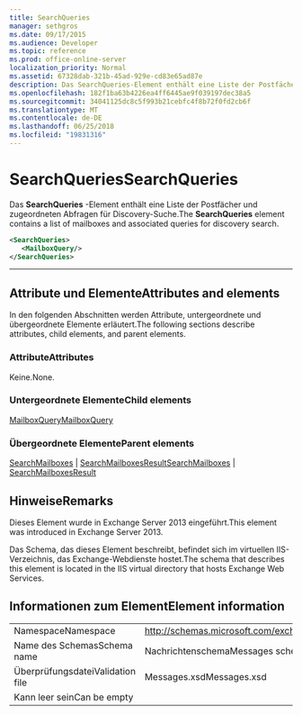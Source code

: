 ```yaml
---
title: SearchQueries
manager: sethgros
ms.date: 09/17/2015
ms.audience: Developer
ms.topic: reference
ms.prod: office-online-server
localization_priority: Normal
ms.assetid: 67328dab-321b-45ad-929e-cd83e65ad87e
description: Das SearchQueries-Element enthält eine Liste der Postfächer und zugeordneten Abfragen für Discovery-Suche.
ms.openlocfilehash: 182f1ba63b4226ea4ff6445ae9f039197dec38a5
ms.sourcegitcommit: 34041125dc8c5f993b21cebfc4f8b72f0fd2cb6f
ms.translationtype: MT
ms.contentlocale: de-DE
ms.lasthandoff: 06/25/2018
ms.locfileid: "19831316"
---
```

# <a name="searchqueries"></a><span data-ttu-id="a7990-103">SearchQueries</span><span class="sxs-lookup"><span data-stu-id="a7990-103">SearchQueries</span></span>

<span data-ttu-id="a7990-104">Das **SearchQueries** -Element enthält eine Liste der Postfächer und zugeordneten Abfragen für Discovery-Suche.</span><span class="sxs-lookup"><span data-stu-id="a7990-104">The **SearchQueries** element contains a list of mailboxes and associated queries for discovery search.</span></span> 
  
```XML
<SearchQueries>
   <MailboxQuery/>
</SearchQueries>
```

 ****
## <a name="attributes-and-elements"></a><span data-ttu-id="a7990-105">Attribute und Elemente</span><span class="sxs-lookup"><span data-stu-id="a7990-105">Attributes and elements</span></span>

<span data-ttu-id="a7990-106">In den folgenden Abschnitten werden Attribute, untergeordnete und übergeordnete Elemente erläutert.</span><span class="sxs-lookup"><span data-stu-id="a7990-106">The following sections describe attributes, child elements, and parent elements.</span></span>
  
### <a name="attributes"></a><span data-ttu-id="a7990-107">Attribute</span><span class="sxs-lookup"><span data-stu-id="a7990-107">Attributes</span></span>

<span data-ttu-id="a7990-108">Keine.</span><span class="sxs-lookup"><span data-stu-id="a7990-108">None.</span></span>
  
### <a name="child-elements"></a><span data-ttu-id="a7990-109">Untergeordnete Elemente</span><span class="sxs-lookup"><span data-stu-id="a7990-109">Child elements</span></span>

[<span data-ttu-id="a7990-110">MailboxQuery</span><span class="sxs-lookup"><span data-stu-id="a7990-110">MailboxQuery</span></span>](mailboxquery.md)
  
### <a name="parent-elements"></a><span data-ttu-id="a7990-111">Übergeordnete Elemente</span><span class="sxs-lookup"><span data-stu-id="a7990-111">Parent elements</span></span>

<span data-ttu-id="a7990-112">[SearchMailboxes](searchmailboxes.md) | [SearchMailboxesResult](searchmailboxesresult.md)</span><span class="sxs-lookup"><span data-stu-id="a7990-112">[SearchMailboxes](searchmailboxes.md) | [SearchMailboxesResult](searchmailboxesresult.md)</span></span>
  
## <a name="remarks"></a><span data-ttu-id="a7990-113">Hinweise</span><span class="sxs-lookup"><span data-stu-id="a7990-113">Remarks</span></span>

<span data-ttu-id="a7990-114">Dieses Element wurde in Exchange Server 2013 eingeführt.</span><span class="sxs-lookup"><span data-stu-id="a7990-114">This element was introduced in Exchange Server 2013.</span></span>
  
<span data-ttu-id="a7990-115">Das Schema, das dieses Element beschreibt, befindet sich im virtuellen IIS-Verzeichnis, das Exchange-Webdienste hostet.</span><span class="sxs-lookup"><span data-stu-id="a7990-115">The schema that describes this element is located in the IIS virtual directory that hosts Exchange Web Services.</span></span>
  
## <a name="element-information"></a><span data-ttu-id="a7990-116">Informationen zum Element</span><span class="sxs-lookup"><span data-stu-id="a7990-116">Element information</span></span>

|||
|:-----|:-----|
|<span data-ttu-id="a7990-117">Namespace</span><span class="sxs-lookup"><span data-stu-id="a7990-117">Namespace</span></span>  <br/> |http://schemas.microsoft.com/exchange/services/2006/messages  <br/> |
|<span data-ttu-id="a7990-118">Name des Schemas</span><span class="sxs-lookup"><span data-stu-id="a7990-118">Schema name</span></span>  <br/> |<span data-ttu-id="a7990-119">Nachrichtenschema</span><span class="sxs-lookup"><span data-stu-id="a7990-119">Messages schema</span></span>  <br/> |
|<span data-ttu-id="a7990-120">Überprüfungsdatei</span><span class="sxs-lookup"><span data-stu-id="a7990-120">Validation file</span></span>  <br/> |<span data-ttu-id="a7990-121">Messages.xsd</span><span class="sxs-lookup"><span data-stu-id="a7990-121">Messages.xsd</span></span>  <br/> |
|<span data-ttu-id="a7990-122">Kann leer sein</span><span class="sxs-lookup"><span data-stu-id="a7990-122">Can be empty</span></span>  <br/> ||
   


